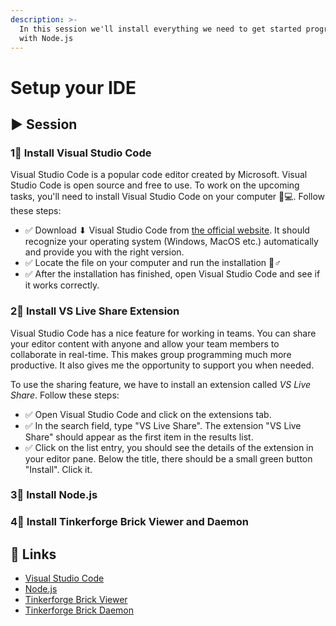 ```yaml
---
description: >-
  In this session we'll install everything we need to get started programming
  with Node.js
---
```


# Setup your IDE

## ▶ Session

### 1⃣ Install Visual Studio Code

Visual Studio Code is a popular code editor created by Microsoft. Visual Studio Code is open source and free to use. To work on the upcoming tasks, you'll need to install Visual Studio Code on your computer 👩💻. Follow these steps:

* ✅ Download ⬇ Visual Studio Code from [the official website](https://code.visualstudio.com/). It should recognize your operating system \(Windows, MacOS etc.\) automatically and provide you with the right version. 
* ✅ Locate the file on your computer and run the installation 🏃♂  
* ✅ After the installation has finished, open Visual Studio Code and see if it works correctly.

### 2⃣ Install VS Live Share Extension

Visual Studio Code has a nice feature for working in teams. You can share your editor content with anyone and allow your team members to collaborate in real-time. This makes group programming much more productive. It also gives me the opportunity to support you when needed.

To use the sharing feature, we have to install an extension called _VS Live Share_. Follow these steps:

* ✅ Open Visual Studio Code and click on the extensions tab. 
* ✅ In the search field, type "VS Live Share". The extension "VS Live Share" should appear as the first item in the results list. 
* ✅ Click on the list entry, you should see the details of the extension in your editor pane. Below the title, there should be a small green button "Install". Click it.

### 3⃣ Install Node.js

### 4⃣ Install Tinkerforge Brick Viewer and Daemon

## 🔗 Links

* [Visual Studio Code](https://code.visualstudio.com/)
* [Node.js](https://nodejs.org/en/)
* [Tinkerforge Brick Viewer](https://www.tinkerforge.com/en/doc/Software/Brickv.html)
* [Tinkerforge Brick Daemon](https://www.tinkerforge.com/en/doc/Software/Brickd.html#brickd)



